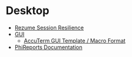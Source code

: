 # Desktop

<PageHeader />

* [Rezume Session Resilience](./rezume-session-resilience/README.md)   
* [GUI](./gui/README.md)   
   * [AccuTerm GUI Template / Macro Format](./gui/accuterm-gui-template-macro-format/README.md)   
* [PhiReports Documentation](https://3phi.solutions/phiReport/help/Introduction.html) 

<PageFooter />
